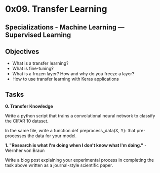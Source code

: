 # 0x09. Transfer Learning
## Specializations - Machine Learning ― Supervised Learning
## Objectives
* What is a transfer learning?
* What is fine-tuning?
* What is a frozen layer? How and why do you freeze a layer?
* How to use transfer learning with Keras applications

## Tasks
**0. Transfer Knowledge**

Write a python script that trains a convolutional neural network to classify
the CIFAR 10 dataset.

In the same file, write a function def preprocess_data(X, Y): that pre-processes the data for your model.

**1. "Research is what I'm doing when I don't know what I'm doing."**
    - Wernher von Braun

Write a blog post explaining your experimental process in completing
the task above written as a journal-style scientific paper.
